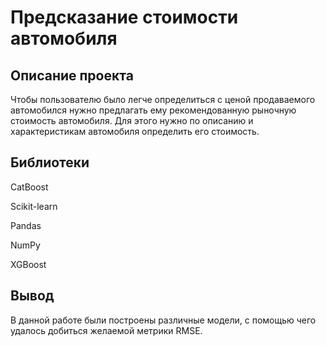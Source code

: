 # Предсказание стоимости автомобиля

## Описание проекта

Чтобы пользователю было легче определиться с ценой продаваемого автомобился нужно предлагать ему рекомендованную рыночную стоимость автомобиля. Для этого нужно по описанию и характеристикам автомобиля определить его стоимость.


 ## Библиотеки
 
 CatBoost
 
 Scikit-learn
 
 Pandas
 
 NumPy
 
 XGBoost
 
 ## Вывод
 
В данной работе были построены различные модели, с помощью чего удалось добиться желаемой метрики RMSE.
